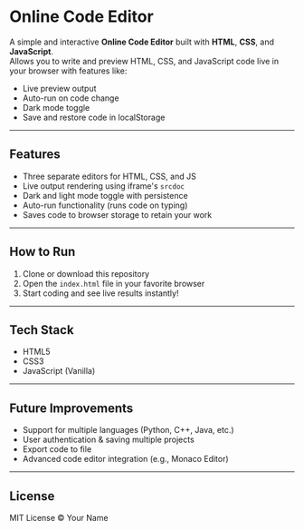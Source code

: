 # Online Code Editor

A simple and interactive **Online Code Editor** built with **HTML**, **CSS**, and **JavaScript**.  
Allows you to write and preview HTML, CSS, and JavaScript code live in your browser with features like:

- Live preview output
- Auto-run on code change
- Dark mode toggle
- Save and restore code in localStorage

---

## Features

- Three separate editors for HTML, CSS, and JS
- Live output rendering using iframe's `srcdoc`
- Dark and light mode toggle with persistence
- Auto-run functionality (runs code on typing)
- Saves code to browser storage to retain your work

---

## How to Run

1. Clone or download this repository
2. Open the `index.html` file in your favorite browser
3. Start coding and see live results instantly!

---

## Tech Stack

- HTML5
- CSS3
- JavaScript (Vanilla)

---

## Future Improvements

- Support for multiple languages (Python, C++, Java, etc.)
- User authentication & saving multiple projects
- Export code to file
- Advanced code editor integration (e.g., Monaco Editor)

---

## License

MIT License © Your Name
